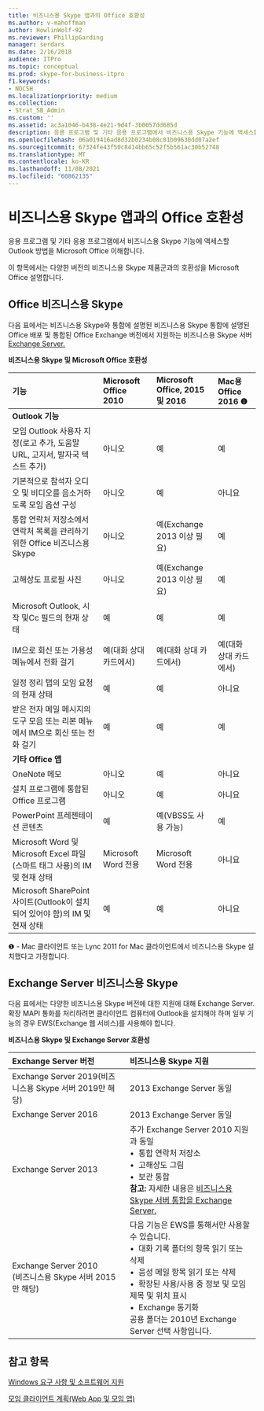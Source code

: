 ```yaml
---
title: 비즈니스용 Skype 앱과의 Office 호환성
ms.author: v-mahoffman
author: HowlinWolf-92
ms.reviewer: PhillipGarding
manager: serdars
ms.date: 2/16/2018
audience: ITPro
ms.topic: conceptual
ms.prod: skype-for-business-itpro
f1.keywords:
- NOCSH
ms.localizationpriority: medium
ms.collection:
- Strat_SB_Admin
ms.custom: ''
ms.assetid: ac3a1046-b438-4e21-9d4f-3b0057dd685d
description: 응용 프로그램 및 기타 응용 프로그램에서 비즈니스용 Skype 기능에 액세스할 Outlook 방법을 Microsoft Office 이해합니다.
ms.openlocfilehash: 06a019416ad8d32b0234b08c01b09630dd07a2ef
ms.sourcegitcommit: 67324fe43f50c8414bb65c52f5b561ac30b52748
ms.translationtype: MT
ms.contentlocale: ko-KR
ms.lasthandoff: 11/08/2021
ms.locfileid: "60862135"
---
```

# <a name="skype-for-business-compatibility-with-office-apps"></a>비즈니스용 Skype 앱과의 Office 호환성
 
응용 프로그램 및 기타 응용 프로그램에서 비즈니스용 Skype 기능에 액세스할 Outlook 방법을 Microsoft Office 이해합니다.
  
이 항목에서는 다양한 버전의 비즈니스용 Skype 제품군과의 호환성을 Microsoft Office 설명합니다. 
  
## <a name="office-and-skype-for-business"></a>Office 비즈니스용 Skype

다음 표에서는 비즈니스용 Skype와 통합에 설명된 비즈니스용 Skype 통합에 설명된 Office 배포 및 통합된 Office Exchange 버전에서 지원하는 비즈니스용 Skype 서버 [Exchange Server.](../../deploy/integrate-with-exchange-server/integrate-with-exchange-server.md)
  
**비즈니스용 Skype 및 Microsoft Office 호환성**

|**기능**|**Microsoft Office 2010**|**Microsoft Office, 2015 및 2016**|**Mac용 Office 2016** &#x2776; |
|:-----|:-----|:-----|:-----|
|**Outlook 기능** ||||
|모임 Outlook 사용자 지정(로고 추가, 도움말 URL, 고지서, 발자국 텍스트 추가)  |아니오  |예   |예|
|기본적으로 참석자 오디오 및 비디오를 음소거하도록 모임 옵션 구성    |아니오    |예    |아니요    |
|통합 연락처 저장소에서 연락처 목록을 관리하기 위한 Office 비즈니스용 Skype    |아니오    |예(Exchange 2013 이상 필요)    |예    |
|고해상도 프로필 사진    |아니오    |예(Exchange 2013 이상 필요)    |예    |
|Microsoft Outlook, 시작 및Cc 필드의 현재 상태    |예    |예    |예    |
|IM으로 회신 또는 가용성 메뉴에서 전화 걸기    |예(대화 상대 카드에서)    |예(대화 상대 카드에서)    |예(대화 상대 카드에서)    |
|일정 정리 탭의 모임 요청의 현재 상태    |예    |예    |아니요    |
|받은 전자 메일 메시지의 도구 모음 또는 리본 메뉴에서 IM으로 회신 또는 전화 걸기    |예    |예    |예    |
|**기타 Office 앱**   ||||
|OneNote 메모    |아니오    |예    |아니요    |
|설치 프로그램에 통합된 Office 프로그램    |아니오    |예    |아니요    |
|PowerPoint 프레젠테이션 콘텐츠    |예    |예(VBSS도 사용 가능)    |예    |
|Microsoft Word 및 Microsoft Excel 파일(스마트 태그 사용)의 IM 및 현재 상태    |Microsoft Word 전용    |Microsoft Word 전용    |아니요    |
|Microsoft SharePoint 사이트(Outlook이 설치되어 있어야 함)의 IM 및 현재 상태    |예    |예    |아니요    |
   
&#x2776; - Mac 클라이언트 또는 Lync 2011 for Mac 클라이언트에서 비즈니스용 Skype 설치했다고 가정합니다.
  
## <a name="exchange-server-and-skype-for-business"></a>Exchange Server 비즈니스용 Skype

다음 표에서는 다양한 비즈니스용 Skype 버전에 대한 지원에 대해 Exchange Server. 확장 MAPI 통화를 처리하려면 클라이언트 컴퓨터에 Outlook을 설치해야 하며 일부 기능의 경우 EWS(Exchange 웹 서비스)를 사용해야 합니다.
  
**비즈니스용 Skype 및 Exchange Server 호환성**

|**Exchange Server 버전**|**비즈니스용 Skype 지원**|
|:-----|:-----|
|Exchange Server 2019(비즈니스용 Skype 서버 2019만 해당) |2013 Exchange Server 동일    |
|Exchange Server 2016    |2013 Exchange Server 동일  <br/> |
|Exchange Server 2013  <br/> |추가 Exchange Server 2010 지원과 동일  <br/>&bull;&nbsp;&nbsp;통합 연락처 저장소  <br/>&bull;&nbsp;&nbsp;고해상도 그림  <br/>&bull;&nbsp;&nbsp;보관 통합  <br/> **참고:** 자세한 내용은 [비즈니스용 Skype 서버 통합을 Exchange Server.](../../deploy/integrate-with-exchange-server/integrate-with-exchange-server.md)  <br/> |
|Exchange Server 2010  <br/>(비즈니스용 Skype 서버 2015만 해당) |다음 기능은 EWS를 통해서만 사용할 수 있습니다.  <br/>&bull;&nbsp;&nbsp;대화 기록 폴더의 항목 읽기 또는 삭제  <br/>&bull;&nbsp;&nbsp;음성 메일 항목 읽기 또는 삭제  <br/>&bull;&nbsp;&nbsp;확장된 사용/사용 중 정보 및 모임 제목 및 위치 표시  <br/>&bull;&nbsp;&nbsp;Exchange 동기화  <br/> 공용 폴더는 2010년 Exchange Server 선택 사항입니다.  <br/> |
   
## <a name="see-also"></a>참고 항목
 
[Windows 요구 사항 및 소프트웨어 지원](windows-requirements.md)
  
[모임 클라이언트 계획(Web App 및 모임 앱)](meetings-clients.md)

